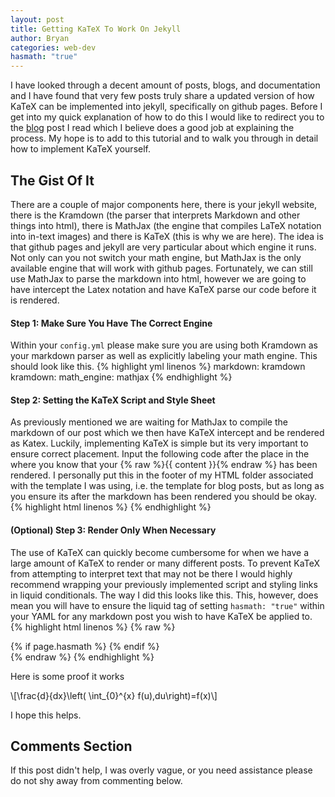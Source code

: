 ```yaml
---
layout: post
title: Getting KaTeX To Work On Jekyll
author: Bryan
categories: web-dev
hasmath: "true"
---
```

I have looked through a decent amount of posts, blogs, and documentation and I have found that very few posts truly share a updated version of how KaTeX can be implemented into jekyll, specifically on github pages. Before I get into my quick explanation of how to do this I would like to redirect you to the [blog](https://codewrites.me/jekyll/katex/blog/2020/08/26/use-katex-gh-pages/) post I read which I believe does a good job at explaining the process. My hope is to add to this tutorial and to walk you through in detail how to implement KaTeX yourself.

## The Gist Of It
There are a couple of major components here, there is your jekyll website, there is the Kramdown (the parser that interprets Markdown and other things into html), there is MathJax (the engine that compiles LaTeX notation into in-text images) and there is KaTeX (this is why we are here). The idea is that github pages and jekyll are very particular about which engine it runs. Not only can you not switch your math engine, but MathJax is the only available engine that will work with github pages. Fortunately, we can still use MathJax to parse the markdown into html, however we are going to have intercept the Latex notation and have KaTeX parse our code before it is rendered.

#### Step 1: Make Sure You Have The Correct Engine 
Within your `config.yml` please make sure you are using both Kramdown as your markdown parser as well as explicitly labeling your math engine. This should look like this.
{% highlight yml linenos %}
    markdown: kramdown
    kramdown:
        math_engine: mathjax
{% endhighlight %}

#### Step 2: Setting the KaTeX Script and Style Sheet
As previously mentioned we are waiting for MathJax to compile the markdown of our post which we then have KaTeX intercept and be rendered as Katex. Luckily, implementing KaTeX is simple but its very important to ensure correct placement. Input the following code after the place in the where you know that your {% raw %}{{ content }}{% endraw %} has been rendered. I personally put this in the footer of my HTML folder associated with the template I was using, i.e. the template for blog posts, but as long as you ensure its after the markdown has been rendered you should be okay.
{% highlight html linenos %}
    <link rel="stylesheet" href="https://cdn.jsdelivr.net/npm/katex@0.12.0/dist/katex.min.css" integrity="sha384-AfEj0r4/OFrOo5t7NnNe46zW/tFgW6x/bCJG8FqQCEo3+Aro6EYUG4+cU+KJWu/X" crossorigin="anonymous">
    <script defer src="https://cdn.jsdelivr.net/npm/katex@0.12.0/dist/katex.min.js" integrity="sha384-g7c+Jr9ZivxKLnZTDUhnkOnsh30B4H0rpLUpJ4jAIKs4fnJI+sEnkvrMWph2EDg4" crossorigin="anonymous"></script>
    <script defer src="https://cdn.jsdelivr.net/npm/katex@0.12.0/dist/contrib/auto-render.min.js" integrity="sha384-mll67QQFJfxn0IYznZYonOWZ644AWYC+Pt2cHqMaRhXVrursRwvLnLaebdGIlYNa" crossorigin="anonymous"
    onload="renderMathInElement(document.body);"></script>
{% endhighlight %}

#### (Optional) Step 3: Render Only When Necessary 
The use of KaTeX can quickly become cumbersome for when we have a large amount of KaTeX to render or many different posts. To prevent KaTeX from attempting to interpret text that may not be there I would highly recommend wrapping your previously implemented script and styling links in liquid conditionals. The way I did this looks like this. This, however, does mean you will have to ensure the liquid tag of setting `hasmath: "true"` within your YAML for any markdown post you wish to have KaTeX be applied to.
{% highlight html linenos %}
    {% raw %}
        <footer>
            {% if page.hasmath %}
                <link rel="stylesheet" href="https://cdn.jsdelivr.net/npm/katex@0.12.0/dist/katex.min.css" integrity="sha384-AfEj0r4/OFrOo5t7NnNe46zW/tFgW6x/bCJG8FqQCEo3+Aro6EYUG4+cU+KJWu/X" crossorigin="anonymous">
                <script defer src="https://cdn.jsdelivr.net/npm/katex@0.12.0/dist/katex.min.js" integrity="sha384-g7c+Jr9ZivxKLnZTDUhnkOnsh30B4H0rpLUpJ4jAIKs4fnJI+sEnkvrMWph2EDg4" crossorigin="anonymous"></script>
                <script defer src="https://cdn.jsdelivr.net/npm/katex@0.12.0/dist/contrib/auto-render.min.js" integrity="sha384-mll67QQFJfxn0IYznZYonOWZ644AWYC+Pt2cHqMaRhXVrursRwvLnLaebdGIlYNa" crossorigin="anonymous" onload="renderMathInElement(document.body);"></script>
            {% endif %}
        </footer>
    {% endraw %}
{% endhighlight %}

Here is some proof it works

\\[\\frac{d}{dx}\left( \int_{0}^{x} f(u)\,du\right)=f(x)\\]

I hope this helps.

## Comments Section
If this post didn't help, I was overly vague, or you need assistance please do not shy away from commenting below.